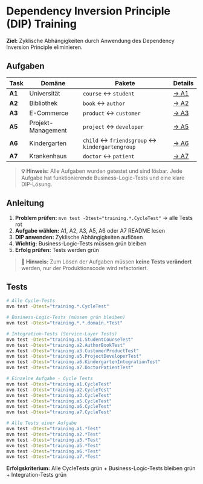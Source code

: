 # Dependency Inversion Principle (DIP) Training

**Ziel:** Zyklische Abhängigkeiten durch Anwendung des Dependency Inversion Principle eliminieren.

## Aufgaben

| Task | Domäne | Pakete | Details |
|------|--------|--------|---------|
| **A1** | Universität | `course` ↔ `student` | [→ A1](src/main/java/training/a1/README.md) |
| **A2** | Bibliothek | `book` ↔ `author` | [→ A2](src/main/java/training/a2/README.md) |
| **A3** | E-Commerce | `product` ↔ `customer` | [→ A3](src/main/java/training/a3/README.md) |
| **A5** | Projekt-Management | `project` ↔ `developer` | [→ A5](src/main/java/training/a5/README.md) |
| **A6** | Kindergarten | `child` ↔ `friendsgroup` ↔ `kindergartengroup` | [→ A6](src/main/java/training/a6/README.md) |
| **A7** | Krankenhaus | `doctor` ↔ `patient` | [→ A7](src/main/java/training/a7/README.md) |

> **💡 Hinweis:** Alle Aufgaben wurden getestet und sind lösbar. Jede Aufgabe hat funktionierende Business-Logic-Tests und eine klare DIP-Lösung.

## Anleitung

1. **Problem prüfen:** `mvn test -Dtest="training.*.CycleTest"` → alle Tests rot
2. **Aufgabe wählen:** A1, A2, A3, A5, A6 oder A7 README lesen
3. **DIP anwenden:** Zyklische Abhängigkeiten auflösen
4. **Wichtig:** Business-Logic-Tests müssen grün bleiben
5. **Erfolg prüfen:** Tests werden grün

> **📝 Hinweis:** Zum Lösen der Aufgaben müssen **keine Tests verändert** werden, nur der Produktionscode wird refactoriert.

## Tests

```bash
# Alle Cycle-Tests
mvn test -Dtest="training.*.CycleTest"

# Business-Logic-Tests (müssen grün bleiben)
mvn test -Dtest="training.*.*.domain.*Test"

# Integration-Tests (Service-Layer Tests)
mvn test -Dtest="training.a1.StudentCourseTest"
mvn test -Dtest="training.a2.AuthorBookTest"
mvn test -Dtest="training.a3.CustomerProductTest"
mvn test -Dtest="training.a5.ProjectDeveloperTest"
mvn test -Dtest="training.a6.KindergartenIntegrationTest"
mvn test -Dtest="training.a7.DoctorPatientTest"

# Einzelne Aufgabe - Cycle Tests
mvn test -Dtest="training.a1.CycleTest"
mvn test -Dtest="training.a2.CycleTest" 
mvn test -Dtest="training.a3.CycleTest"
mvn test -Dtest="training.a5.CycleTest"
mvn test -Dtest="training.a6.CycleTest"
mvn test -Dtest="training.a7.CycleTest"

# Alle Tests einer Aufgabe
mvn test -Dtest="training.a1.*Test"
mvn test -Dtest="training.a2.*Test"
mvn test -Dtest="training.a3.*Test"
mvn test -Dtest="training.a5.*Test"
mvn test -Dtest="training.a6.*Test"
mvn test -Dtest="training.a7.*Test"
```

**Erfolgskriterium:** Alle CycleTests grün + Business-Logic-Tests bleiben grün + Integration-Tests grün
